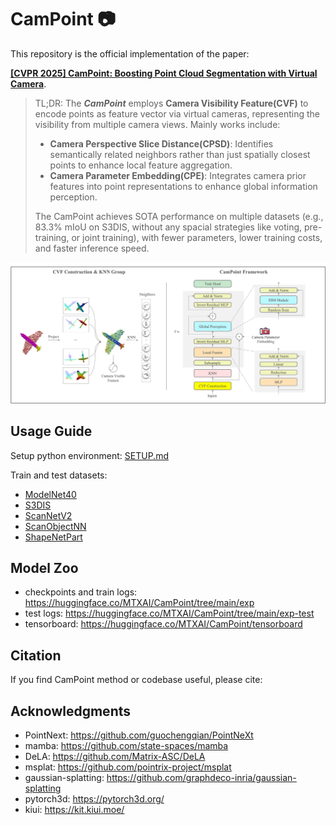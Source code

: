 # CamPoint :camera:

This repository is the official implementation of the paper:

**[\[CVPR 2025\] CamPoint: Boosting Point Cloud Segmentation with Virtual Camera](http://freekatz.github.io/publications/2025-campoint/CamPoint_CameraReady.pdf)**.

> TL;DR: The ***CamPoint*** employs **Camera Visibility Feature(CVF)** to encode points as feature vector via virtual cameras, representing the visibility from multiple camera views. Mainly works include:
> - **Camera Perspective Slice Distance(CPSD)**: Identifies semantically related neighbors rather than just spatially closest points to enhance local feature aggregation.
> - **Camera Parameter Embedding(CPE)**: Integrates camera prior features into point representations to enhance global information perception.
> 
> The CamPoint achieves SOTA performance on multiple datasets (e.g., 83.3% mIoU on S3DIS, without any spacial strategies like voting, pre-training, or joint training), with fewer parameters, lower training costs, and faster inference speed.
>  

<div style="text-align: center;">
    <img src="./assets/framework.png" alt="framework">
</div>


## Usage Guide

Setup python environment: [SETUP.md](./SETUP.md)

Train and test datasets: 
- [ModelNet40](./modelnet40)
- [S3DIS](./s3dis)
- [ScanNetV2](./scannetv2)
- [ScanObjectNN](./scanobjectnn)
- [ShapeNetPart](./shapenetpart)

## Model Zoo

- checkpoints and train logs: https://huggingface.co/MTXAI/CamPoint/tree/main/exp
- test logs: https://huggingface.co/MTXAI/CamPoint/tree/main/exp-test
- tensorboard: https://huggingface.co/MTXAI/CamPoint/tensorboard


## Citation

If you find CamPoint method or codebase useful, please cite:

> 
> 

## Acknowledgments

- PointNext: https://github.com/guochengqian/PointNeXt
- mamba: https://github.com/state-spaces/mamba
- DeLA: https://github.com/Matrix-ASC/DeLA
- msplat: https://github.com/pointrix-project/msplat
- gaussian-splatting: https://github.com/graphdeco-inria/gaussian-splatting
- pytorch3d: https://pytorch3d.org/
- kiui: https://kit.kiui.moe/
